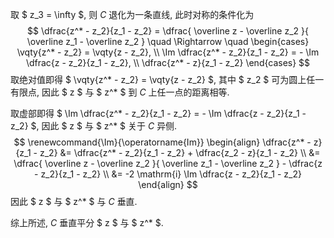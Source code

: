 取 $ z_3 = \infty $, 则 $C$ 退化为一条直线, 此时对称的条件化为
$$
\dfrac{z^* - z_2}{z_1 - z_2}
= \dfrac{
	\overline z - \overline z_2
}{
	\overline z_1 - \overline z_2
} \quad \Rightarrow \quad
\begin{cases}
	\vqty{z^* - z_2} = \vqty{z - z_2},
	\\
	\Im \dfrac{z^* - z_2}{z_1 - z_2}
	= - \Im \dfrac{z - z_2}{z_1 - z_2},
	\\
	\dfrac{z^* - z}{z_1 - z_2}
\end{cases}
$$
取绝对值即得 $ \vqty{z^* - z_2} = \vqty{z - z_2} $, 其中 $ z_2 $ 可为圆上任一有限点, 因此 $ z $ 与 $ z^* $ 到 $C$ 上任一点的距离相等.

取虚部即得 $ \Im \dfrac{z^* - z_2}{z_1 - z_2}
	= - \Im \dfrac{z - z_2}{z_1 - z_2} $, 因此 $ z $ 与 $ z^* $ 关于 $C$ 异侧.
$$
\renewcommand{\Im}{\operatorname{Im}}
\begin{align}
\dfrac{z^* - z}{z_1 - z_2}
&= \dfrac{z^* - z_2}{z_1 - z_2} +
\dfrac{z_2 - z}{z_1 - z_2}
\\
&= \dfrac{
	\overline z - \overline z_2
}{
	\overline z_1 - \overline z_2
} - \dfrac{z - z_2}{z_1 - z_2}
\\
&= -2 \mathrm{i} \Im \dfrac{z - z_2}{z_1 - z_2}
\end{align}
$$
因此 $ z $ 与 $ z^* $ 与 $C$ 垂直.

综上所述, $C$ 垂直平分 $ z $ 与 $ z^* $.
